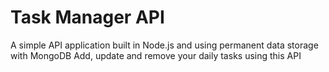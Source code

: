 # Task Manager API
A simple API application built in Node.js and using permanent data storage with MongoDB
Add, update and remove your daily tasks using this API
